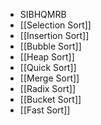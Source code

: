 - SIBHQMRB
- [[Selection Sort]]
- [[Insertion Sort]]
- [[Bubble Sort]]
- [[Heap Sort]]
- [[Quick Sort]]
- [[Merge Sort]]
- [[Radix Sort]]
- [[Bucket Sort]]
- [[Fast Sort]]